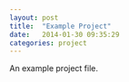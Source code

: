 ```yaml
---
layout: post
title:  "Example Project"
date:   2014-01-30 09:35:29
categories: project
---
```


An example project file.

